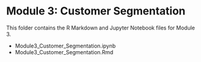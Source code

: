 # Module 3: Customer Segmentation

This folder contains the R Markdown and Jupyter Notebook files for Module 3.

- Module3_Customer_Segmentation.ipynb
- Module3_Customer_Segmentation.Rmd
